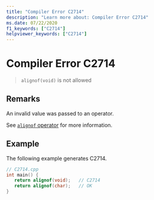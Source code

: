 ```yaml
---
title: "Compiler Error C2714"
description: "Learn more about: Compiler Error C2714"
ms.date: 07/22/2020
f1_keywords: ["C2714"]
helpviewer_keywords: ["C2714"]
---
```

# Compiler Error C2714

> `alignof(void)` is not allowed

## Remarks

An invalid value was passed to an operator.

See [`alignof` operator](../../cpp/alignof-operator.md) for more information.

## Example

The following example generates C2714.

```cpp
// C2714.cpp
int main() {
   return alignof(void);   // C2714
   return alignof(char);   // OK
}
```
